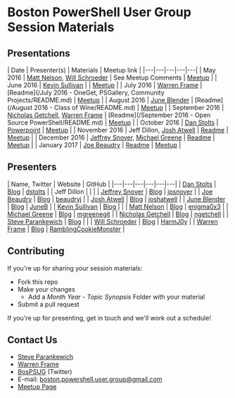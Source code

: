 # Boston PowerShell User Group Session Materials

## Presentations

| Date | Presenter(s) | Materials | Meetup link |
|---|---|---|---|---|
| May 2016 | [Matt Nelson](https://twitter.com/enigma0x3), [Will Schroeder](https://twitter.com/harmj0y) | See Meetup Comments | [Meetup](https://www.meetup.com/Boston-PowerShell-User-Group/events/230856302/) |
| June 2016 | [Kevin Sullivan](https://twitter.com/conFigure_ITout) | | [Meetup](https://www.meetup.com/Boston-PowerShell-User-Group/events/231618629/) |
| July 2016 | [Warren Frame](https://twitter.com/psCookieMonster) | [Readme](/July 2016 - OneGet, PSGallery, Community Projects/README.md) | [Meetup](https://www.meetup.com/Boston-PowerShell-User-Group/events/232470149/) |
| August 2016 | [June Blender](https://twitter.com/juneb_get_help) | [Readme](/August 2016 - Class of Wine/README.md) | [Meetup](https://www.meetup.com/Boston-PowerShell-User-Group/events/232471605/) |
| September 2016 | [Nicholas Getchell](https://twitter.com/getch3028), [Warren Frame](https://twitter.com/psCookieMonster) | [Readme](/September 2016 - Open Source PowerShell/README.md) | [Meetup](https://www.meetup.com/Boston-PowerShell-User-Group/events/233502018/) |
| October 2016 | [Dan Stolts](https://twitter.com/ITProGuru) | [Powerpoint](http://itproguru.com/wp-content/uploads/2016/10/PowerShell-and-DSC-Enables-DSCDevOps-1.pptx) | [Meetup](https://www.meetup.com/Boston-PowerShell-User-Group/events/233284962/) |
| November 2016 | Jeff Dillon, [Josh Atwell](https://twitter.com/Josh_Atwell) | [Readme](/November2016-DSCandInfra) | [Meetup](https://www.meetup.com/Boston-PowerShell-User-Group/events/234844704) |
| December 2016 | [Jeffrey Snover](https://twitter.com/jsnover), [Michael Greene](https://twitter.com/migreene) | [Readme](/December2016) | [Meetup](https://www.meetup.com/Boston-PowerShell-User-Group/events/235888380/) |
| January 2017 | [Joe Beaudry](https://twitter.com/joebeau93) | [Readme](/January2017-Octopus) | [Meetup](https://www.meetup.com/Boston-PowerShell-User-Group/events/236347993/) |

## Presenters

| Name, Twitter | Website | GitHub |
|---|---|---|---|---|---|
| [Dan Stolts](https://twitter.com/ITProGuru) | [Blog](http://itproguru.com/) | [dstolts](https://github.com/dstolts) |
| Jeff Dillon | | |
| [Jeffrey Snover](https://twitter.com/jsnover) | [Blog](http://www.jsnover.com/blog/) | [jpsnover](https://github.com/jpsnover) |
| [Joe Beaudry](https://twitter.com/joebeau93) | [Blog](http://beaudry.io/) | [beaudryj](https://github.com/beaudryj) |
| [Josh Atwell](https://twitter.com/Josh_Atwell) | [Blog](http://www.vtesseract.com/) | [joshatwell](https://github.com/joshatwell) |
| [June Blender](https://twitter.com/juneb_get_help) | [Blog](https://www.sapien.com/blog/) | [JuneB](https://github.com/juneb) |
| [Kevin Sullivan](https://twitter.com/conFigure_ITout) | [Blog](http://configureitout.blogspot.com/) | |
| [Matt Nelson](https://twitter.com/enigma0x3) | [Blog](https://enigma0x3.net/) | [enigma0x3](https://github.com/enigma0x3) |
| [Michael Greene](https://twitter.com/migreene) | [Blog](http://aka.ms/bcb) | [mgreenegit](https://github.com/mgreenegit) |
| [Nicholas Getchell](https://twitter.com/getch3028) | [Blog](https://powershell.getchell.org/) | [ngetchell](https://github.com/ngetchell) |
| [Steve Parankewich](https://twitter.com/powershellblog) | [Blog](http://powershellblogger.com/) | |
| [Will Schroeder](https://twitter.com/harmj0y) | [Blog](http://www.harmj0y.net/blog/) | [HarmJ0y](https://github.com/HarmJ0y) |
| [Warren Frame](https://twitter.com/pscookiemonster) | [Blog](http://ramblingcookiemonster.github.io/) | [RamblingCookieMonster](https://github.com/ramblingcookiemonster) |

## Contributing

If you're up for sharing your session materials:

* Fork this repo
* Make your changes
  * Add a *Month Year - Topic Synopsis* Folder with your material
* Submit a pull request

If you're up for presenting, get in touch and we'll work out a schedule!

## Contact Us

* [Steve Parankewich](https://twitter.com/powershellblog)
* [Warren Frame](https://twitter.com/pscookiemonster)
* [BosPSUG](https://twitter.com/BosPSUG) (Twitter)
* E-mail: boston.powershell.user.group@gmail.com
* [Meetup Page](https://www.meetup.com/Boston-PowerShell-User-Group/events/233284962/)